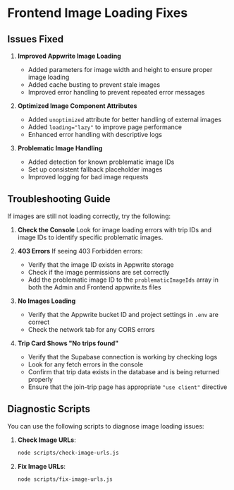 # Frontend Image Loading Fixes

## Issues Fixed

1. **Improved Appwrite Image Loading**
   - Added parameters for image width and height to ensure proper image loading
   - Added cache busting to prevent stale images
   - Improved error handling to prevent repeated error messages

2. **Optimized Image Component Attributes**
   - Added `unoptimized` attribute for better handling of external images
   - Added `loading="lazy"` to improve page performance
   - Enhanced error handling with descriptive logs

3. **Problematic Image Handling**
   - Added detection for known problematic image IDs
   - Set up consistent fallback placeholder images
   - Improved logging for bad image requests

## Troubleshooting Guide

If images are still not loading correctly, try the following:

1. **Check the Console**
   Look for image loading errors with trip IDs and image IDs to identify specific problematic images.

2. **403 Errors**
   If seeing 403 Forbidden errors:
   - Verify that the image ID exists in Appwrite storage
   - Check if the image permissions are set correctly
   - Add the problematic image ID to the `problematicImageIds` array in both the Admin and Frontend appwrite.ts files

3. **No Images Loading**
   - Verify that the Appwrite bucket ID and project settings in `.env` are correct
   - Check the network tab for any CORS errors

4. **Trip Card Shows "No trips found"**
   - Verify that the Supabase connection is working by checking logs
   - Look for any fetch errors in the console
   - Confirm that trip data exists in the database and is being returned properly
   - Ensure that the join-trip page has appropriate `"use client"` directive

## Diagnostic Scripts

You can use the following scripts to diagnose image loading issues:

1. **Check Image URLs**:
   ```bash
   node scripts/check-image-urls.js
   ```

2. **Fix Image URLs**:
   ```bash
   node scripts/fix-image-urls.js
   ```
